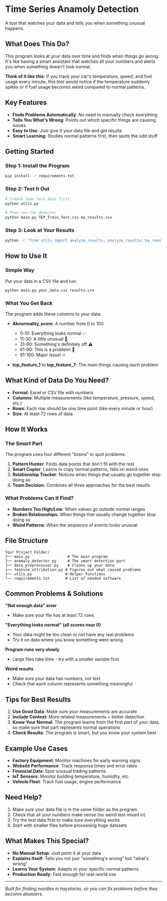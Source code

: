 # Time Series Anamoly Detection

A tool that watches your data and tells you when something unusual happens.

## What Does This Do?

This program looks at your data over time and finds when things go wrong. It's like having a smart assistant that watches all your numbers and alerts you when something doesn't look normal.

**Think of it like this**: If you track your car's temperature, speed, and fuel usage every minute, this tool would notice if the temperature suddenly spikes or if fuel usage becomes weird compared to normal patterns.

## Key Features

- **Finds Problems Automatically**: No need to manually check everything
- **Tells You What's Wrong**: Points out which specific things are causing issues
- **Easy to Use**: Just give it your data file and get results
- **Smart Learning**: Studies normal patterns first, then spots the odd stuff

## Getting Started

### Step 1: Install the Program
```bash
pip install -r requirements.txt
```

### Step 2: Test It Out
```bash
# Create some test data first
python utils.py

# Then run the detector
python main.py TEP_Train_Test.csv my_results.csv
```

### Step 3: Look at Your Results
```bash
python -c "from utils import analyze_results; analyze_results('my_results.csv')"
```

## How to Use It

### Simple Way
Put your data in a CSV file and run:
```bash
python main.py your_data.csv results.csv
```

### What You Get Back
The program adds these columns to your data:

- **Abnormality_score**: A number from 0 to 100
  - 0-10: Everything looks normal ✅
  - 11-30: A little unusual 🤔
  - 31-60: Something's definitely off ⚠️
  - 61-90: This is a problem! 🚨
  - 91-100: Major issue! 🔥

- **top_feature_1** to **top_feature_7**: The main things causing each problem

## What Kind of Data Do You Need?

- **Format**: Excel or CSV file with numbers
- **Columns**: Multiple measurements (like temperature, pressure, speed, etc.)
- **Rows**: Each row should be one time point (like every minute or hour)
- **Size**: At least 72 rows of data

## How It Works

### The Smart Part
The program uses four different "brains" to spot problems:

1. **Pattern Hunter**: Finds data points that don't fit with the rest
2. **Smart Copier**: Learns to copy normal patterns, fails on weird ones  
3. **Relationship Tracker**: Notices when things that usually go together stop doing so
4. **Team Decision**: Combines all three approaches for the best results

### What Problems Can It Find?

- **Numbers Too High/Low**: When values go outside normal ranges
- **Broken Relationships**: When things that usually change together stop doing so
- **Weird Patterns**: When the sequence of events looks unusual

## File Structure

```
Your Project Folder/
├── main.py                 # The main program
├── anomaly_detector.py     # The smart detection part
├── data_preprocessor.py    # Cleans up your data
├── feature_attribution.py # Figures out what caused problems
├── utils.py               # Helper functions
└── requirements.txt       # List of needed software
```

## Common Problems & Solutions

**"Not enough data" error**
- Make sure your file has at least 72 rows

**"Everything looks normal" (all scores near 0)**
- Your data might be too clean or not have any real problems
- Try it on data where you know something went wrong

**Program runs very slowly**
- Large files take time - try with a smaller sample first

**Weird results**
- Make sure your data has numbers, not text
- Check that each column represents something meaningful

## Tips for Best Results

1. **Use Good Data**: Make sure your measurements are accurate
2. **Include Context**: More related measurements = better detection
3. **Know Your Normal**: The program learns from the first part of your data, so make sure that part represents normal operations
4. **Check Results**: The program is smart, but you know your system best

## Example Use Cases

- **Factory Equipment**: Monitor machines for early warning signs
- **Website Performance**: Track response times and error rates
- **Financial Data**: Spot unusual trading patterns
- **IoT Sensors**: Monitor building temperature, humidity, etc.
- **Vehicle Fleet**: Track fuel usage, engine performance

## Need Help?

1. Make sure your data file is in the same folder as the program
2. Check that all your numbers make sense (no weird text mixed in)
3. Try the test data first to make sure everything works
4. Start with smaller files before processing huge datasets

## What Makes This Special?

- **No Manual Setup**: Just point it at your data
- **Explains Itself**: Tells you not just "something's wrong" but "what's wrong"
- **Learns Your System**: Adapts to your specific normal patterns
- **Production Ready**: Fast enough for real-world use

---

*Built for finding needles in haystacks, so you can fix problems before they become disasters.*
